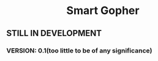 <div align="center">
  <h1>Smart Gopher</h1>
</div>
<div>
  <h2>STILL IN DEVELOPMENT</h2>
  <h3>VERSION: 0.1(too little to be of any significance)</h3>
</div>
